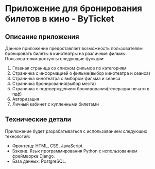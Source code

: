 # Приложение для бронирования билетов в кино - ByTicket

## Описание приложения
Данное приложение предоставляет возможность пользователям бронировать билеты в кинотеатры на различные фильмы. Пользователям доступны следующие функции:

1. Главная страница со списком фильмов по категориям
2. Страничка с информацией о фильме(выбор кинотеатра и сеанса)
3. Страничка кинотеатра с выбором фильма и сеанса
4. Страничка бронирования(выбор места)
5. Страничка с подтверждением бронирования(генерация печати в пдф)
6. Авторизация
7. Личный кабинет с купленными билетами

## Технические детали
Приложение будет разрабатываться с использованием следующих технологий:
- Фронтенд: HTML, CSS, JavaScript.
- Бэкенд: Язык программирования Python с использованием фреймворка Django.
- База данных: PostgreSQL.